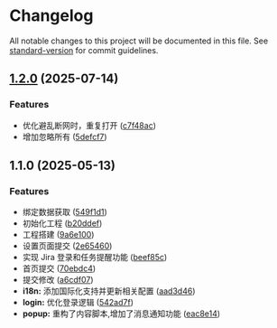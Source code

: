 # Changelog

All notable changes to this project will be documented in this file. See [standard-version](https://github.com/conventional-changelog/standard-version) for commit guidelines.

## [1.2.0](https://github.com/jiangjiji/jira-notifier/compare/v1.1.0...v1.2.0) (2025-07-14)


### Features

* 优化避乱断网时，重复打开 ([c7f48ac](https://github.com/jiangjiji/jira-notifier/commit/c7f48acbdf6aeeee20ff6e65e3a235bad324a677))
* 增加忽略所有 ([5defcf7](https://github.com/jiangjiji/jira-notifier/commit/5defcf7154398f9ca676d925c745e767b81428b3))

## 1.1.0 (2025-05-13)


### Features

* 绑定数据获取 ([549f1d1](https://github.com/jiangjiji/jira-notifier/commit/549f1d1eacea801234e4f937aa662e7976161fc0))
* 初始化工程 ([b20ddef](https://github.com/jiangjiji/jira-notifier/commit/b20ddef5a67d11210106e911848889901800e99a))
* 工程搭建 ([9a6e100](https://github.com/jiangjiji/jira-notifier/commit/9a6e100c66f58c5ca66518325718d5d2665a694a))
* 设置页面提交 ([2e65460](https://github.com/jiangjiji/jira-notifier/commit/2e6546048a59ed32c31a4c4eeedc5a4e997cd419))
* 实现 Jira 登录和任务提醒功能 ([beef85c](https://github.com/jiangjiji/jira-notifier/commit/beef85c67bd1493ed684989df9bacd84d6601af1))
* 首页提交 ([70ebdc4](https://github.com/jiangjiji/jira-notifier/commit/70ebdc486f6f2a2100f9378a13a17066f2de48ec))
* 提交修改 ([a6cdf07](https://github.com/jiangjiji/jira-notifier/commit/a6cdf07883499a634e0d65a59f823901a2000f75))
* **i18n:** 添加国际化支持并更新相关配置 ([aad3d46](https://github.com/jiangjiji/jira-notifier/commit/aad3d4614aa24d8db60c5e5031b496c129d1e58b))
* **login:** 优化登录逻辑 ([542ad7f](https://github.com/jiangjiji/jira-notifier/commit/542ad7fa46008987801528e4236c3fedb0b2cd3d))
* **popup:** 重构了内容脚本,增加了消息通知功能 ([eac8e14](https://github.com/jiangjiji/jira-notifier/commit/eac8e14039153e623e6ef99e23fc9c7a1a4a8239))
